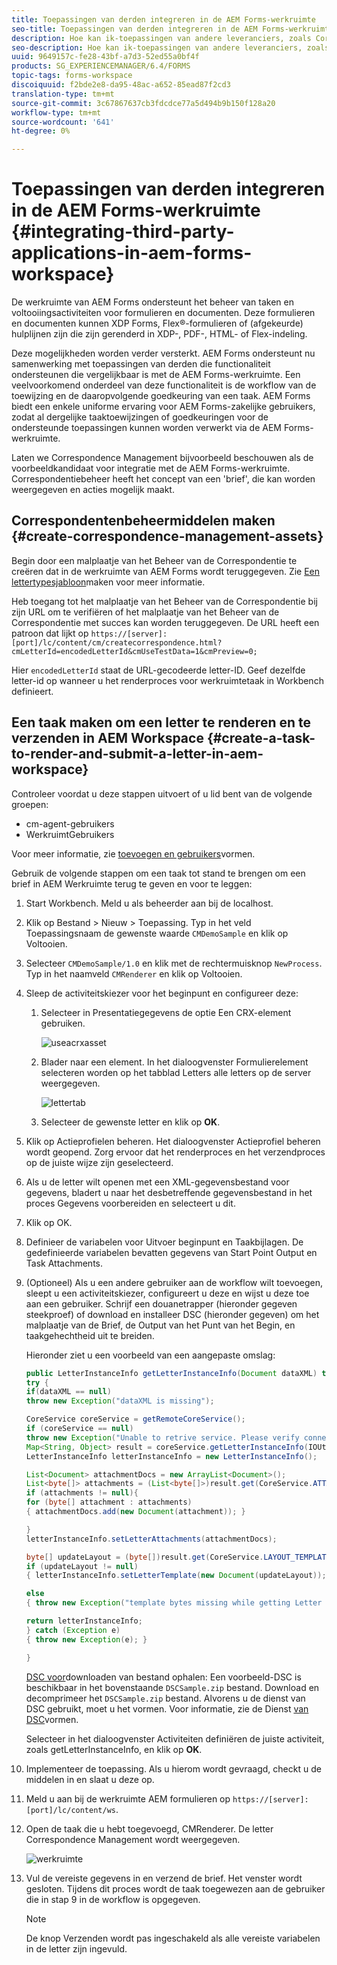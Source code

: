 ```yaml
---
title: Toepassingen van derden integreren in de AEM Forms-werkruimte
seo-title: Toepassingen van derden integreren in de AEM Forms-werkruimte
description: Hoe kan ik-toepassingen van andere leveranciers, zoals Correspondence Management, integreren in de AEM Forms-werkruimte.
seo-description: Hoe kan ik-toepassingen van andere leveranciers, zoals Correspondence Management, integreren in de AEM Forms-werkruimte.
uuid: 9649157c-fe28-43bf-a7d3-52ed55a0bf4f
products: SG_EXPERIENCEMANAGER/6.4/FORMS
topic-tags: forms-workspace
discoiquuid: f2bde2e8-da95-48ac-a652-85ead87f2cd3
translation-type: tm+mt
source-git-commit: 3c67867637cb3fdcdce77a5d494b9b150f128a20
workflow-type: tm+mt
source-wordcount: '641'
ht-degree: 0%

---
```



# Toepassingen van derden integreren in de AEM Forms-werkruimte {#integrating-third-party-applications-in-aem-forms-workspace}

De werkruimte van AEM Forms ondersteunt het beheer van taken en voltooiingsactiviteiten voor formulieren en documenten. Deze formulieren en documenten kunnen XDP Forms, Flex®-formulieren of (afgekeurde) hulplijnen zijn die zijn gerenderd in XDP-, PDF-, HTML- of Flex-indeling.

Deze mogelijkheden worden verder versterkt. AEM Forms ondersteunt nu samenwerking met toepassingen van derden die functionaliteit ondersteunen die vergelijkbaar is met de AEM Forms-werkruimte. Een veelvoorkomend onderdeel van deze functionaliteit is de workflow van de toewijzing en de daaropvolgende goedkeuring van een taak. AEM Forms biedt een enkele uniforme ervaring voor AEM Forms-zakelijke gebruikers, zodat al dergelijke taaktoewijzingen of goedkeuringen voor de ondersteunde toepassingen kunnen worden verwerkt via de AEM Forms-werkruimte.

Laten we Correspondence Management bijvoorbeeld beschouwen als de voorbeeldkandidaat voor integratie met de AEM Forms-werkruimte. Correspondentiebeheer heeft het concept van een &#39;brief&#39;, die kan worden weergegeven en acties mogelijk maakt.

## Correspondentenbeheermiddelen maken {#create-correspondence-management-assets}

Begin door een malplaatje van het Beheer van de Correspondentie te creëren dat in de werkruimte van AEM Forms wordt teruggegeven. Zie [Een lettertypesjabloon](/help/forms/using/create-letter.md)maken voor meer informatie.

Heb toegang tot het malplaatje van het Beheer van de Correspondentie bij zijn URL om te verifiëren of het malplaatje van het Beheer van de Correspondentie met succes kan worden teruggegeven. De URL heeft een patroon dat lijkt op `https://[server]:[port]/lc/content/cm/createcorrespondence.html?cmLetterId=encodedLetterId&cmUseTestData=1&cmPreview=0;`

Hier `encodedLetterId` staat de URL-gecodeerde letter-ID. Geef dezelfde letter-id op wanneer u het renderproces voor werkruimtetaak in Workbench definieert.

## Een taak maken om een letter te renderen en te verzenden in AEM Workspace {#create-a-task-to-render-and-submit-a-letter-in-aem-workspace}

Controleer voordat u deze stappen uitvoert of u lid bent van de volgende groepen:

* cm-agent-gebruikers
* WerkruimtGebruikers

Voor meer informatie, zie [toevoegen en gebruikers](/help/forms/using/admin-help/adding-configuring-users.md)vormen.

Gebruik de volgende stappen om een taak tot stand te brengen om een brief in AEM Werkruimte terug te geven en voor te leggen:

1. Start Workbench. Meld u als beheerder aan bij de localhost.
1. Klik op Bestand > Nieuw > Toepassing. Typ in het veld Toepassingsnaam de gewenste waarde `CMDemoSample` en klik op Voltooien.
1. Selecteer `CMDemoSample/1.0` en klik met de rechtermuisknop `NewProcess`. Typ in het naamveld `CMRenderer` en klik op Voltooien.
1. Sleep de activiteitskiezer voor het beginpunt en configureer deze:

   1. Selecteer in Presentatiegegevens de optie Een CRX-element gebruiken.

      ![useacrxasset](assets/useacrxasset.png)

   1. Blader naar een element. In het dialoogvenster Formulierelement selecteren worden op het tabblad Letters alle letters op de server weergegeven.

      ![lettertab](assets/lettertab.png)

   1. Selecteer de gewenste letter en klik op **OK**.

1. Klik op Actieprofielen beheren. Het dialoogvenster Actieprofiel beheren wordt geopend. Zorg ervoor dat het renderproces en het verzendproces op de juiste wijze zijn geselecteerd.
1. Als u de letter wilt openen met een XML-gegevensbestand voor gegevens, bladert u naar het desbetreffende gegevensbestand in het proces Gegevens voorbereiden en selecteert u dit.
1. Klik op OK.
1. Definieer de variabelen voor Uitvoer beginpunt en Taakbijlagen. De gedefinieerde variabelen bevatten gegevens van Start Point Output en Task Attachments.
1. (Optioneel) Als u een andere gebruiker aan de workflow wilt toevoegen, sleept u een activiteitskiezer, configureert u deze en wijst u deze toe aan een gebruiker. Schrijf een douanetrapper (hieronder gegeven steekproef) of download en installeer DSC (hieronder gegeven) om het malplaatje van de Brief, de Output van het Punt van het Begin, en taakgehechtheid uit te breiden.

   Hieronder ziet u een voorbeeld van een aangepaste omslag:

   ```java
   public LetterInstanceInfo getLetterInstanceInfo(Document dataXML) throws Exception {
   try {
   if(dataXML == null)
   throw new Exception("dataXML is missing");
   
   CoreService coreService = getRemoteCoreService();
   if (coreService == null)
   throw new Exception("Unable to retrive service. Please verify connection details.");
   Map<String, Object> result = coreService.getLetterInstanceInfo(IOUtils.toString(dataXML.getInputStream(), "UTF-8"));
   LetterInstanceInfo letterInstanceInfo = new LetterInstanceInfo();
   
   List<Document> attachmentDocs = new ArrayList<Document>();
   List<byte[]> attachments = (List<byte[]>)result.get(CoreService.ATTACHMENT_KEY);
   if (attachments != null){
   for (byte[] attachment : attachments)
   { attachmentDocs.add(new Document(attachment)); }
   
   }
   letterInstanceInfo.setLetterAttachments(attachmentDocs);
   
   byte[] updateLayout = (byte[])result.get(CoreService.LAYOUT_TEMPLATE_KEY);
   if (updateLayout != null)
   { letterInstanceInfo.setLetterTemplate(new Document(updateLayout)); }
   
   else
   { throw new Exception("template bytes missing while getting Letter instance Info."); }
   
   return letterInstanceInfo;
   } catch (Exception e)
   { throw new Exception(e); }
   
   }
   ```

   [DSC voor](assets/dscsample.zip)downloaden van bestand ophalen: Een voorbeeld-DSC is beschikbaar in het bovenstaande `DSCSample.zip` bestand. Download en decomprimeer het `DSCSample.zip` bestand. Alvorens u de dienst van DSC gebruikt, moet u het vormen. Voor informatie, zie de Dienst [van DSC](/help/forms/using/add-action-button-in-create-correspondence-ui.md#p-configure-the-dsc-service-p)vormen.

   Selecteer in het dialoogvenster Activiteiten definiëren de juiste activiteit, zoals getLetterInstanceInfo, en klik op **OK**.

1. Implementeer de toepassing. Als u hierom wordt gevraagd, checkt u de middelen in en slaat u deze op.
1. Meld u aan bij de werkruimte AEM formulieren op `https://[server]:[port]/lc/content/ws`.
1. Open de taak die u hebt toegevoegd, CMRenderer. De letter Correspondence Management wordt weergegeven.

   ![werkruimte](assets/cminworkspace.png)

1. Vul de vereiste gegevens in en verzend de brief. Het venster wordt gesloten. Tijdens dit proces wordt de taak toegewezen aan de gebruiker die in stap 9 in de workflow is opgegeven.

   >[!NOTE]
   >
   >De knop Verzenden wordt pas ingeschakeld als alle vereiste variabelen in de letter zijn ingevuld.

